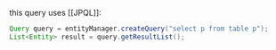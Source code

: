 this query uses [[JPQL]]:
```java
Query query = entityManager.createQuery("select p from table p");
List<Entity> result = query.getResultList();
```
